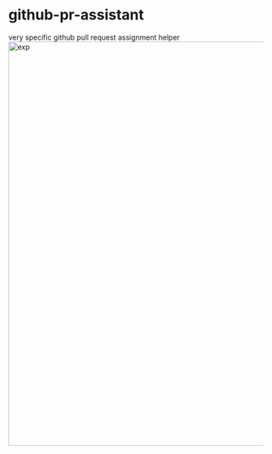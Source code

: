 # github-pr-assistant
 very specific github pull request assignment helper
<img width="799" alt="exp" src="https://user-images.githubusercontent.com/2997998/65483609-b1e80180-de51-11e9-80a8-d30f5074ffec.png">

